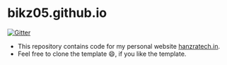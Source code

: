 # bikz05.github.io

[![Gitter](https://badges.gitter.im/Join%20Chat.svg)](https://gitter.im/bikz05/bikz05.github.io?utm_source=badge&utm_medium=badge&utm_campaign=pr-badge&utm_content=badge)

* This repository contains code for my personal website [hanzratech.in](hanzratech.in).
* Feel free to clone the template :smile:, if you like the template.
